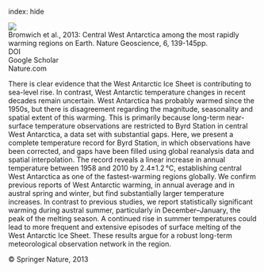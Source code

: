 index: hide

<div class="Citation">
    <div class="Citation-thumb CitationThumb-linked"  data-href="https://doi.org/10.1038/ngeo1671">
      <img src="https://static.claimspace.cloud/climate-study-static/refs/thumbs/5/Bromwich_et_al_2013-thumb.png" />
    </div>

  <div class="Citation-body">
    <div class="Citation-text">Bromwich et al., 2013: Central West Antarctica among the most rapidly warming regions on Earth. <span class="Article-journal">Nature Geoscience, </span><span class="Article-volume">6, </span>139-145pp.</div>
    <div class="Citation-links">
      <div class="CitationLink" data-href="https://doi.org/10.1038/ngeo1671">
        <div class="CitationLink-icon CitationLink-Doi"></div>
        <div class="CitationLink-text">DOI</div>
      </div>
      <div class="CitationLink" data-href="https://scholar.google.com/scholar?q=10.1038/ngeo1671">
        <div class="CitationLink-icon CitationLink-Scholar"></div>
        <div class="CitationLink-text">Google Scholar</div>
      </div>
      <div class="CitationLink" data-href="http://www.nature.com/ngeo/journal/v6/n2/abs/ngeo1671.html#supplementary-information">
        <div class="CitationLink-icon CitationLink-Publisher"></div>
        <div class="CitationLink-text">Nature.com</div>
      </div>
    </div>
  </div>
</div>

There is clear evidence that the West Antarctic Ice Sheet is contributing to sea-level rise. In contrast, West Antarctic temperature changes in recent decades remain uncertain. West Antarctica has probably warmed since the 1950s, but there is disagreement regarding the magnitude, seasonality and spatial extent of this warming. This is primarily because long-term near-surface temperature observations are restricted to Byrd Station in central West Antarctica, a data set with substantial gaps. Here, we present a complete temperature record for Byrd Station, in which observations have been corrected, and gaps have been filled using global reanalysis data and spatial interpolation. The record reveals a linear increase in annual temperature between 1958 and 2010 by 2.4±1.2 °C, establishing central West Antarctica as one of the fastest-warming regions globally. We confirm previous reports of West Antarctic warming, in annual average and in austral spring and winter, but find substantially larger temperature increases. In contrast to previous studies, we report statistically significant warming during austral summer, particularly in December–January, the peak of the melting season. A continued rise in summer temperatures could lead to more frequent and extensive episodes of surface melting of the West Antarctic Ice Sheet. These results argue for a robust long-term meteorological observation network in the region.

<div class="Citation-copy">
&copy; Springer Nature, 2013
</div>